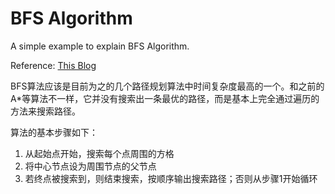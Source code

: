 # BFS Algorithm

A simple example to explain BFS Algorithm.<br>

Reference: [This Blog](https://www.cnblogs.com/javathinker/p/7783714.html)<br>

BFS算法应该是目前为之的几个路径规划算法中时间复杂度最高的一个。和之前的A*等算法不一样，它并没有搜索出一条最优的路径，而是基本上完全通过遍历的方法来搜索路径。<br>

算法的基本步骤如下：<br>

1. 从起始点开始，搜索每个点周围的方格<br>
2. 将中心节点设为周围节点的父节点<br>
3. 若终点被搜索到，则结束搜索，按顺序输出搜索路径；否则从步骤1开始循环<br>
